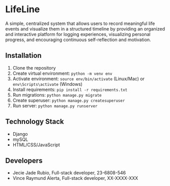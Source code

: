 # LifeLine
A simple, centralized system that allows users to record meaningful life events and visualize them in a structured timeline by providing
an organized and interactive platform for logging experiences, visualizing personal progress, and encouraging continuous self-reflection and motivation.
## Installation
1. Clone the repository
2. Create virtual environment: `python -m venv env`
3. Activate environment: `source env/bin/activate` (Linux/Mac) or `env\Scripts\activate` 
(Windows)
4. Install requirements: `pip install -r requirements.txt`
5. Run migrations: `python manage.py migrate`
6. Create superuser: `python manage.py createsuperuser`
7. Run server: `python manage.py runserver`
## Technology Stack
- Django
- mySQL
- HTML/CSS/JavaScript
## Developers
- Jecie Jade Rubio, Full-stack developer, 23-6808-546
- Vince Raymund Alerta, Full-stack developer, XX-XXXX-XXX
